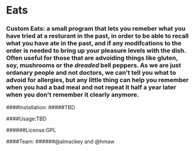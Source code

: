 # Eats #
### Custom Eats: a small program that lets you remeber what you have tried at a resturant in the past, in order to be able to recall what you have ate in the past, and if any modifcations to the order is needed to bring up your pleasure levels with the dish. Often useful for those that are advoiding things like gluten, soy, mushrooms or the _dreaded_ bell peppers.   As we are just ordanary people and not doctors, we can't tell you what to advoid for allergies, but any little thing can help you remember when you had a bad meal and not repeat it half a year later when you don't remember it clearly anymore.

####Installation:
#####TBD

####Usage:TBD

######License:GPL

####Team:
######@almackey and @hmaw

